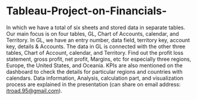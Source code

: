 # Tableau-Project-on-Financials-
In which we have a total of six sheets and stored data in separate tables. Our main focus is on four tables, GL, Chart of Accounts, calendar, and Territory. In GL, we have an entry number, data field, territory key, account key, details & Accounts. The data in GL is connected with the other three tables, Chart of Account, calendar, and Territory. 
Find out the profit loss statement, gross profit, net profit, Margins, etc for especially three regions, Europe, the United States, and Oceania. 
KPIs are also mentioned on the dashboard to check the details for particular regions and countries with calendars.
Data information, Analysis, calculation part, and visualization process are explained in the presentation (can share on email address: itroad.95@gmail.com).
